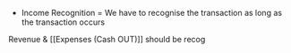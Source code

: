 - Income Recognition = We have to recognise the transaction as long as the transaction occurs

Revenue & [[Expenses (Cash OUT)]] should be recog